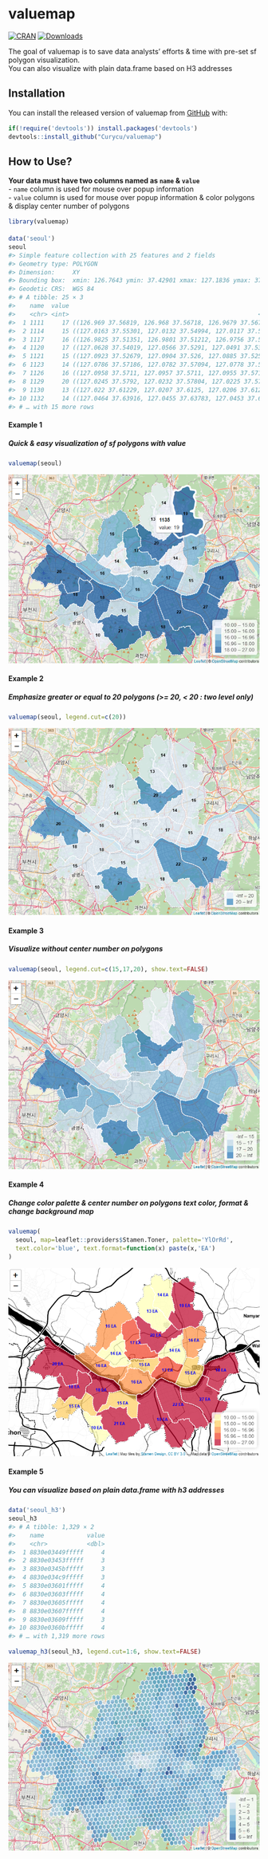 
<!-- README.md is generated from README.Rmd. Please edit that file -->

# valuemap

<!-- badges: start -->

[![CRAN](https://www.r-pkg.org/badges/version/valuemap)](https://cran.r-project.org/package=valuemap)
[![Downloads](https://cranlogs.r-pkg.org/badges/grand-total/valuemap)](https://www.r-pkg.org/pkg/valuemap)
<!-- badges: end -->

The goal of valuemap is to save data analysts’ efforts & time with
pre-set sf polygon visualization.  
You can also visualize with plain data.frame based on H3 addresses

## Installation

You can install the released version of valuemap from
[GitHub](https://github.com/) with:

``` r
if(!require('devtools')) install.packages('devtools')
devtools::install_github("Curycu/valuemap")
```

## How to Use?

**Your data must have two columns named as `name` & `value`**  
\- `name` column is used for mouse over popup information  
\- `value` column is used for mouse over popup information & color
polygons & display center number of polygons

``` r
library(valuemap)

data('seoul')
seoul
#> Simple feature collection with 25 features and 2 fields
#> Geometry type: POLYGON
#> Dimension:     XY
#> Bounding box:  xmin: 126.7643 ymin: 37.42901 xmax: 127.1836 ymax: 37.70108
#> Geodetic CRS:  WGS 84
#> # A tibble: 25 × 3
#>    name  value                                                          geometry
#>    <chr> <int>                                                     <POLYGON [°]>
#>  1 1111     17 ((126.969 37.56819, 126.968 37.56718, 126.9679 37.5671, 126.9673…
#>  2 1114     15 ((127.0163 37.55301, 127.0132 37.54994, 127.0117 37.54851, 127.0…
#>  3 1117     16 ((126.9825 37.51351, 126.9801 37.51212, 126.9756 37.5123, 126.96…
#>  4 1120     17 ((127.0628 37.54019, 127.0566 37.5291, 127.0491 37.53255, 127.04…
#>  5 1121     15 ((127.0923 37.52679, 127.0904 37.526, 127.0885 37.52549, 127.087…
#>  6 1123     14 ((127.0786 37.57186, 127.0782 37.57094, 127.0778 37.57008, 127.0…
#>  7 1126     16 ((127.0958 37.5711, 127.0957 37.5711, 127.0955 37.57105, 127.095…
#>  8 1129     20 ((127.0245 37.5792, 127.0232 37.57804, 127.0225 37.5781, 127.018…
#>  9 1130     13 ((127.022 37.61229, 127.0207 37.6125, 127.0206 37.61252, 127.020…
#> 10 1132     14 ((127.0464 37.63916, 127.0455 37.63783, 127.0453 37.63749, 127.0…
#> # … with 15 more rows
```

#### Example 1

##### Quick & easy visualization of sf polygons with value

``` r
valuemap(seoul)
```

![](example_1.PNG)

#### Example 2

##### Emphasize greater or equal to 20 polygons (\>= 20, \< 20 : two level only)

``` r
valuemap(seoul, legend.cut=c(20))
```

![](example_2.PNG)

#### Example 3

##### Visualize without center number on polygons

``` r
valuemap(seoul, legend.cut=c(15,17,20), show.text=FALSE)
```

![](example_3.PNG)

#### Example 4

##### Change color palette & center number on polygons text color, format & change background map

``` r
valuemap(
  seoul, map=leaflet::providers$Stamen.Toner, palette='YlOrRd',
  text.color='blue', text.format=function(x) paste(x,'EA')
)
```

![](example_4.PNG)

#### Example 5

##### You can visualize based on plain data.frame with h3 addresses

``` r
data('seoul_h3')
seoul_h3
#> # A tibble: 1,329 × 2
#>    name            value
#>    <chr>           <dbl>
#>  1 8830e03449fffff     4
#>  2 8830e03453fffff     3
#>  3 8830e0345bfffff     3
#>  4 8830e034c9fffff     3
#>  5 8830e03601fffff     4
#>  6 8830e03603fffff     4
#>  7 8830e03605fffff     4
#>  8 8830e03607fffff     4
#>  9 8830e03609fffff     3
#> 10 8830e0360bfffff     4
#> # … with 1,319 more rows
```

``` r
valuemap_h3(seoul_h3, legend.cut=1:6, show.text=FALSE)
```

![](example_5.PNG)
